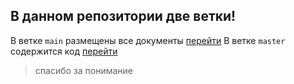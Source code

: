 ## В данном репозитории две ветки!  
В ветке ```main``` размещены все документы  [перейти](https://github.com/AnnaKachkaeva/Java-webApp/tree/main)
В ветке ```master``` содержится код  [перейти](https://github.com/AnnaKachkaeva/Java-webApp/tree/master)

> спасибо за понимание
